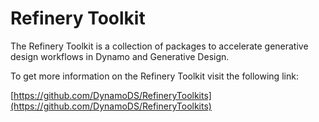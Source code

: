 # Refinery Toolkit

The Refinery Toolkit is a collection of packages to accelerate generative design workflows in Dynamo and Generative Design.

To get more information on the Refinery Toolkit visit the following link:

[https://github.com/DynamoDS/RefineryToolkits](https://github.com/DynamoDS/RefineryToolkits)

